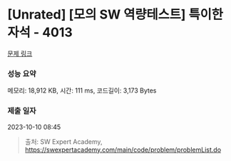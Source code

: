 # [Unrated] [모의 SW 역량테스트] 특이한 자석 - 4013 

[문제 링크](https://swexpertacademy.com/main/code/problem/problemDetail.do?contestProbId=AWIeV9sKkcoDFAVH) 

### 성능 요약

메모리: 18,912 KB, 시간: 111 ms, 코드길이: 3,173 Bytes

### 제출 일자

2023-10-10 08:45



> 출처: SW Expert Academy, https://swexpertacademy.com/main/code/problem/problemList.do